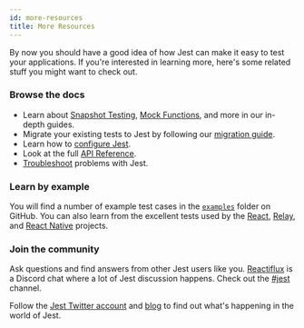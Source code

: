```yaml
---
id: more-resources
title: More Resources
---
```


By now you should have a good idea of how Jest can make it easy to test your applications. If you're interested in learning more, here's some related stuff you might want to check out.

### Browse the docs

- Learn about [Snapshot Testing](/jest/docs/en/snapshot-testing.html), [Mock Functions](/jest/docs/en/mock-functions.html), and more in our in-depth guides.
- Migrate your existing tests to Jest by following our [migration guide](https://facebook.github.io/jest/docs/en/migration-guide.html).
- Learn how to [configure Jest](/jest/docs/en/configuration.html).
- Look at the full [API Reference](/jest/docs/en/api.html).
- [Troubleshoot](/jest/docs/en/troubleshooting.html) problems with Jest.

### Learn by example

You will find a number of example test cases in the [`examples`](https://github.com/facebook/jest/tree/master/examples) folder on GitHub. You can also learn from the excellent tests used by the [React](https://github.com/facebook/react/tree/master/src/renderers/shared/stack/reconciler/__tests__), [Relay](https://github.com/facebook/relay/tree/master/packages/react-relay/modern/__tests__), and [React Native](https://github.com/facebook/react-native/tree/master/Libraries/Animated/src/__tests__) projects.

### Join the community

Ask questions and find answers from other Jest users like you. [Reactiflux](http://www.reactiflux.com/) is a Discord chat where a lot of Jest discussion happens. Check out the [#jest](https://discordapp.com/channels/102860784329052160/103622435865104384) channel.

Follow the [Jest Twitter account](https://twitter.com/fbjest) and [blog](/jest/blog/) to find out what's happening in the world of Jest.
